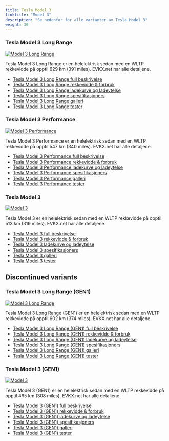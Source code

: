 ```yaml
---
title: Tesla Model 3
linktitle: "Model 3"
description: "Se nedenfor for alle varianter av Tesla Model 3"
weight: 30
---
```

### Tesla Model 3 Long Range

<a href="model_3_long_range/"><img src="https://media.evkx.net/multimedia/models/tesla/model_3/model_3_long_range/main_1_st.jpeg" class="img-fluid" alt="Model 3 Long Range" ></a>

Tesla Model 3 Long Range er en helelektrisk sedan med en WLTP rekkevidde på opptil 629 km (391 miles). EVKX.net har alle detaljene. 

- [Tesla Model 3 Long Range full beskrivelse](model_3_long_range/)
- [Tesla Model 3 Long Range rekkevidde & forbruk](model_3_long_range/rangeandconsumption)
- [Tesla Model 3 Long Range ladekurve og ladeytelse](model_3_long_range/chargingcurve)
- [Tesla Model 3 Long Range spesifikasjoners](model_3_long_range/specifications)
- [Tesla Model 3 Long Range galleri](model_3_long_range/gallery)
- [Tesla Model 3 Long Range tester](model_3_long_range/reviews)

### Tesla Model 3 Performance

<a href="model_3_performance/"><img src="https://media.evkx.net/multimedia/models/tesla/model_3/model_3_performance/main_1_st.jpg" class="img-fluid" alt="Model 3 Performance" ></a>

Tesla Model 3 Performance er en helelektrisk sedan med en WLTP rekkevidde på opptil 547 km (340 miles). EVKX.net har alle detaljene. 

- [Tesla Model 3 Performance full beskrivelse](model_3_performance/)
- [Tesla Model 3 Performance rekkevidde & forbruk](model_3_performance/rangeandconsumption)
- [Tesla Model 3 Performance ladekurve og ladeytelse](model_3_performance/chargingcurve)
- [Tesla Model 3 Performance spesifikasjoners](model_3_performance/specifications)
- [Tesla Model 3 Performance galleri](model_3_performance/gallery)
- [Tesla Model 3 Performance tester](model_3_performance/reviews)

### Tesla Model 3

<a href="model_3/"><img src="https://media.evkx.net/multimedia/models/tesla/model_3/model_3/main_1_st.jpeg" class="img-fluid" alt="Model 3" ></a>

Tesla Model 3 er en helelektrisk sedan med en WLTP rekkevidde på opptil 513 km (319 miles). EVKX.net har alle detaljene. 

- [Tesla Model 3 full beskrivelse](model_3/)
- [Tesla Model 3 rekkevidde & forbruk](model_3/rangeandconsumption)
- [Tesla Model 3 ladekurve og ladeytelse](model_3/chargingcurve)
- [Tesla Model 3 spesifikasjoners](model_3/specifications)
- [Tesla Model 3 galleri](model_3/gallery)
- [Tesla Model 3 tester](model_3/reviews)

## Discontinued variants

### Tesla Model 3 Long Range (GEN1)

<a href="model_3_long_range_gen1/"><img src="https://media.evkx.net/multimedia/models/tesla/model_3/model_3_long_range_gen1/main_1_st.jpg" class="img-fluid" alt="Model 3 Long Range" ></a>

Tesla Model 3 Long Range (GEN1) er en helelektrisk sedan med en WLTP rekkevidde på opptil 602 km (374 miles). EVKX.net har alle detaljene. 

- [Tesla Model 3 Long Range (GEN1) full beskrivelse](model_3_long_range_gen1/)
- [Tesla Model 3 Long Range (GEN1) rekkevidde & forbruk](model_3_long_range_gen1/rangeandconsumption)
- [Tesla Model 3 Long Range (GEN1) ladekurve og ladeytelse](model_3_long_range_gen1/chargingcurve)
- [Tesla Model 3 Long Range (GEN1) spesifikasjoners](model_3_long_range_gen1/specifications)
- [Tesla Model 3 Long Range (GEN1) galleri](model_3_long_range_gen1/gallery)
- [Tesla Model 3 Long Range (GEN1) tester](model_3_long_range_gen1/reviews)

### Tesla Model 3 (GEN1)

<a href="model_3_gen1/"><img src="https://media.evkx.net/multimedia/models/tesla/model_3/model_3_gen1/main_1_st.jpg" class="img-fluid" alt="Model 3" ></a>

Tesla Model 3 (GEN1) er en helelektrisk sedan med en WLTP rekkevidde på opptil 495 km (308 miles). EVKX.net har alle detaljene. 

- [Tesla Model 3 (GEN1) full beskrivelse](model_3_gen1/)
- [Tesla Model 3 (GEN1) rekkevidde & forbruk](model_3_gen1/rangeandconsumption)
- [Tesla Model 3 (GEN1) ladekurve og ladeytelse](model_3_gen1/chargingcurve)
- [Tesla Model 3 (GEN1) spesifikasjoners](model_3_gen1/specifications)
- [Tesla Model 3 (GEN1) galleri](model_3_gen1/gallery)
- [Tesla Model 3 (GEN1) tester](model_3_gen1/reviews)


